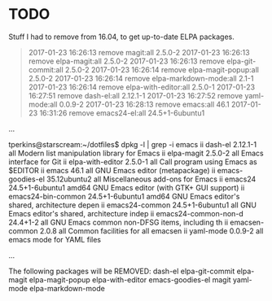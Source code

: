 # TODO #

Stuff I had to remove from 16.04, to get up-to-date ELPA packages.

> 2017-01-23 16:26:13 remove magit:all 2.5.0-2 <none>
> 2017-01-23 16:26:13 remove elpa-magit:all 2.5.0-2 <none>
> 2017-01-23 16:26:13 remove elpa-git-commit:all 2.5.0-2 <none>
> 2017-01-23 16:26:14 remove elpa-magit-popup:all 2.5.0-2 <none>
> 2017-01-23 16:26:14 remove elpa-markdown-mode:all 2.1-1 <none>
> 2017-01-23 16:26:14 remove elpa-with-editor:all 2.5.0-1 <none>
> 2017-01-23 16:27:51 remove dash-el:all 2.12.1-1 <none>
> 2017-01-23 16:27:52 remove yaml-mode:all 0.0.9-2 <none>
> 2017-01-23 16:28:13 remove emacs:all 46.1 <none>
> 2017-01-23 16:31:26 remove emacs24-el:all 24.5+1-6ubuntu1 <none>

...

tperkins@starscream:~/dotfiles$ dpkg -l | grep -i emacs
ii  dash-el              2.12.1-1        all             Modern list manipulation library for Emacs
ii  elpa-magit           2.5.0-2         all             Emacs interface for Git
ii  elpa-with-editor     2.5.0-1         all             Call program using Emacs as $EDITOR
ii  emacs                46.1            all             GNU Emacs editor (metapackage)
ii  emacs-goodies-el     35.12ubuntu2    all             Miscellaneous add-ons for Emacs
ii  emacs24              24.5+1-6ubuntu1 amd64           GNU Emacs editor (with GTK+ GUI support)
ii  emacs24-bin-common   24.5+1-6ubuntu1 amd64           GNU Emacs editor's shared, architecture depen
ii  emacs24-common       24.5+1-6ubuntu1 all             GNU Emacs editor's shared, architecture indep
ii  emacs24-common-non-d 24.4+1-2        all             GNU Emacs common non-DFSG items, including th
ii  emacsen-common       2.0.8           all             Common facilities for all emacsen
ii  yaml-mode            0.0.9-2         all             emacs mode for YAML files

...
 
 The following packages will be REMOVED:
  dash-el elpa-git-commit elpa-magit elpa-magit-popup elpa-with-editor
  emacs-goodies-el magit yaml-mode elpa-markdown-mode
  
